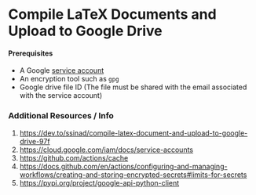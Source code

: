 # Compile LaTeX Documents and Upload to Google Drive

#### Prerequisites
* A Google [service account](https://cloud.google.com/iam/docs/service-accounts)
* An encryption tool such as `gpg`
* Google drive file ID (The file must be shared with the email associated with the service account)

### Additional Resources / Info

1. https://dev.to/ssinad/compile-latex-document-and-upload-to-google-drive-97f
2. https://cloud.google.com/iam/docs/service-accounts  
3. https://github.com/actions/cache  
4. https://docs.github.com/en/actions/configuring-and-managing-workflows/creating-and-storing-encrypted-secrets#limits-for-secrets
5. https://pypi.org/project/google-api-python-client  